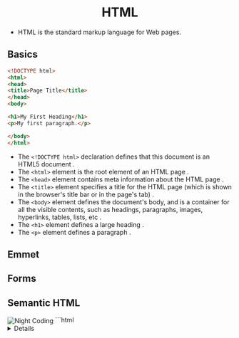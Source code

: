 <h1 align="center">HTML</h1>

- HTML is the standard markup language for Web pages.

## Basics

```html
<!DOCTYPE html>
<html>
<head>
<title>Page Title</title>
</head>
<body>

<h1>My First Heading</h1>
<p>My first paragraph.</p>

</body>
</html>
```

* The ```<!DOCTYPE html>``` declaration defines that this document is an HTML5 document .
* The ```<html>``` element is the root element of an HTML page .
* The ```<head>``` element contains meta information about the HTML page .
* The ```<title>``` element specifies a title for the HTML page (which is shown in the browser's title bar or in the page's tab) .
* The ```<body>``` element defines the document's body, and is a container for all the visible contents, such as headings, paragraphs, images, hyperlinks, tables, lists, etc .
* The ```<h1>``` element defines a large heading .
* The ```<p>``` element defines a paragraph .
  
  
## Emmet 
## Forms
## Semantic HTML
<img alt="Night Coding" src="https://www.w3schools.com/html/img_sem_elements.gif" align="center"/>
```html
<article>
<aside>
<details>
<figcaption>
<figure>
<footer>
<header>
<main>
<mark>
<nav>
<section>
<summary>
<time>
```
## SEO Basics
